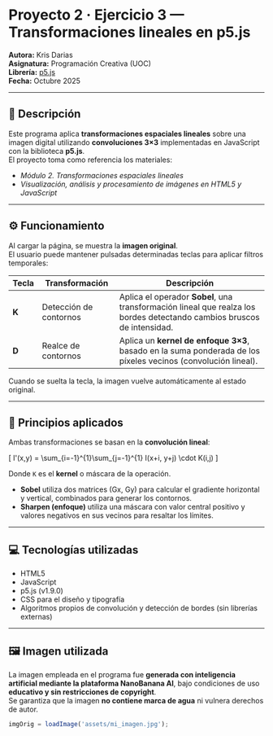 # Proyecto 2 · Ejercicio 3 — Transformaciones lineales en p5.js

**Autora:** Kris Darias  
**Asignatura:** Programación Creativa (UOC)  
**Librería:** [p5.js](https://p5js.org/)  
**Fecha:** Octubre 2025  

---

## 🎯 Descripción

Este programa aplica **transformaciones espaciales lineales** sobre una imagen digital utilizando **convoluciones 3×3** implementadas en JavaScript con la biblioteca **p5.js**.  
El proyecto toma como referencia los materiales:

- *Módulo 2. Transformaciones espaciales lineales*  
- *Visualización, análisis y procesamiento de imágenes en HTML5 y JavaScript*

---

## ⚙️ Funcionamiento

Al cargar la página, se muestra la **imagen original**.  
El usuario puede mantener pulsadas determinadas teclas para aplicar filtros temporales:

| Tecla | Transformación | Descripción |
|-------|----------------|--------------|
| **K** | Detección de contornos | Aplica el operador **Sobel**, una transformación lineal que realza los bordes detectando cambios bruscos de intensidad. |
| **D** | Realce de contornos | Aplica un **kernel de enfoque 3×3**, basado en la suma ponderada de los píxeles vecinos (convolución lineal). |

Cuando se suelta la tecla, la imagen vuelve automáticamente al estado original.

---

## 🧠 Principios aplicados

Ambas transformaciones se basan en la **convolución lineal**:

\[
I'(x,y) = \sum_{i=-1}^{1}\sum_{j=-1}^{1} I(x+i, y+j) \cdot K(i,j)
\]

Donde `K` es el **kernel** o máscara de la operación.

- **Sobel** utiliza dos matrices (Gx, Gy) para calcular el gradiente horizontal y vertical, combinados para generar los contornos.  
- **Sharpen (enfoque)** utiliza una máscara con valor central positivo y valores negativos en sus vecinos para resaltar los límites.

---

## 💻 Tecnologías utilizadas

- HTML5  
- JavaScript  
- p5.js (v1.9.0)  
- CSS para el diseño y tipografía  
- Algoritmos propios de convolución y detección de bordes (sin librerías externas)

---

## 🖼️ Imagen utilizada

La imagen empleada en el programa fue **generada con inteligencia artificial mediante la plataforma NanoBanana AI**, bajo condiciones de uso **educativo y sin restricciones de copyright**.  
Se garantiza que la imagen **no contiene marca de agua** ni vulnera derechos de autor.

```js
imgOrig = loadImage('assets/mi_imagen.jpg');

